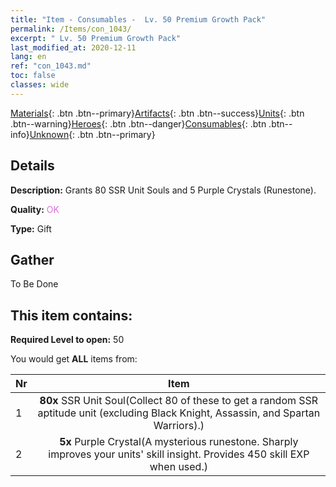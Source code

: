```yaml
---
title: "Item - Consumables -  Lv. 50 Premium Growth Pack"
permalink: /Items/con_1043/
excerpt: " Lv. 50 Premium Growth Pack"
last_modified_at: 2020-12-11
lang: en
ref: "con_1043.md"
toc: false
classes: wide
---
```

 [Materials](/Items/){: .btn .btn--primary}[Artifacts](/Items/Artifacts/){: .btn .btn--success}[Units](/Items/Units/){: .btn .btn--warning}[Heroes](/Items/Heroes/){: .btn .btn--danger}[Consumables](/Items/Consumables/){: .btn .btn--info}[Unknown](/Items/Unknown/){: .btn .btn--primary}

## Details
 **Description:** Grants 80 SSR Unit Souls and 5 Purple Crystals (Runestone).

 **Quality:** <span style="color: #DA70D6">OK</span>

 **Type:** Gift

## Gather

  To Be Done

## This item contains:

 **Required Level to open:** 50

 You would get **ALL** items  from:

  | Nr |      Item    |
  |:---|:------------:|
  | 1 |  **80x** SSR Unit Soul(Collect 80 of these to get a random SSR aptitude unit (excluding Black Knight, Assassin, and Spartan Warriors).) | 
  | 2 |  **5x** Purple Crystal(A mysterious runestone. Sharply improves your units' skill insight. Provides 450 skill EXP when used.) | 
